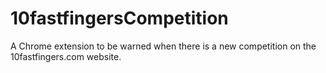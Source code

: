 # 10fastfingersCompetition
A Chrome extension to be warned when there is a new competition on the 10fastfingers.com website.
